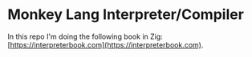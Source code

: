 # Monkey Lang Interpreter/Compiler

In this repo I'm doing the following book in Zig: [https://interpreterbook.com](https://interpreterbook.com).
